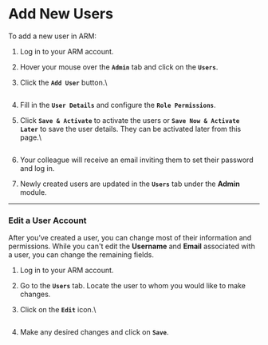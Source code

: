 # Add New Users

To add a new user in ARM:

1. Log in to your ARM account.
2. Hover your mouse over the **`Admin`** tab and click on the **`Users`**.
3.  Click the **`Add User`** button.\


    <figure><img src="https://cdn.document360.io/8711f4e7-c040-4616-aac9-d947f87e4619/Images/Documentation/image-WTBRLFVT.png" alt=""><figcaption></figcaption></figure>
4. Fill in the **`User Details`** and configure the **`Role Permissions`**.
5.  Click **`Save & Activate`** to activate the users or **`Save Now & Activate Later`** to save the user details. They can be activated later from this page.\


    <figure><img src="https://cdn.document360.io/8711f4e7-c040-4616-aac9-d947f87e4619/Images/Documentation/image-M0SBCCZG.png" alt=""><figcaption></figcaption></figure>
6. Your colleague will receive an email inviting them to set their password and log in.
7. Newly created users are updated in the **`Users`** tab under the **Admin** module.

***

### Edit a User Account <a href="#edit-a-user-account" id="edit-a-user-account"></a>

After you’ve created a user, you can change most of their information and permissions. While you can't edit the **Username** and **Email** associated with a user, you can change the remaining fields.

1. Log in to your ARM account.
2. Go to the **`Users`** tab. Locate the user to whom you would like to make changes.
3.  Click on the **`Edit`** icon.\


    <figure><img src="https://cdn.document360.io/8711f4e7-c040-4616-aac9-d947f87e4619/Images/Documentation/image-AOPP0MYR.png" alt=""><figcaption></figcaption></figure>
4. Make any desired changes and click on **`Save`**.
